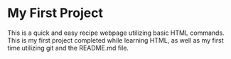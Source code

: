 # My First Project
This is a quick and easy recipe webpage utilizing basic HTML commands. This is my first project completed while learning HTML, as well as my first time utilizing git and the README.md file.

##